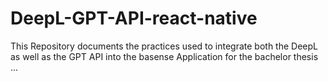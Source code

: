 # DeepL-GPT-API-react-native
This Repository documents the practices used to integrate both the DeepL as well as the GPT API into the basense Application for the bachelor thesis ...
